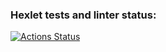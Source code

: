 ### Hexlet tests and linter status:
[![Actions Status](https://github.com/Wenn911/frontend-project-lvl2/workflows/hexlet-check/badge.svg)](https://github.com/Wenn911/frontend-project-lvl2/actions)